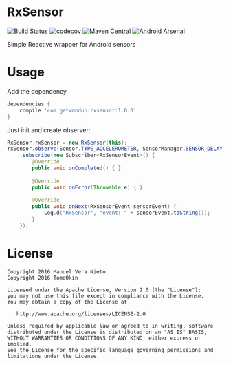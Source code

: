 # RxSensor
[![Build Status](https://travis-ci.org/wandup/RxSensor.svg?branch=master)](https://travis-ci.org/wandup/RxSensor)
[![codecov](https://codecov.io/gh/wandup/RxSensor/branch/master/graph/badge.svg)](https://codecov.io/gh/wandup/RxSensor)
[![Maven Central](https://img.shields.io/maven-central/v/com.getwandup/rxsensor.svg)](https://maven-badges.herokuapp.com/maven-central/com.getwandup/rxsensor)
[![Android Arsenal](https://img.shields.io/badge/Android%20Arsenal-RxSensor-brightgreen.svg?style=flat)](http://android-arsenal.com/details/1/3350)

Simple Reactive wrapper for Android sensors 

# Usage

Add the dependency

```groovy
dependencies {
    compile 'com.getwandup:rxsensor:1.0.0'
}
```

Just init and create observer:

```java
RxSensor rxSensor = new RxSensor(this);
rxSensor.observe(Sensor.TYPE_ACCELEROMETER, SensorManager.SENSOR_DELAY_NORMAL)
    .subscribe(new Subscriber<RxSensorEvent>() {
        @Override
        public void onCompleted() { }
        
        @Override
        public void onError(Throwable e) { }
        
        @Override
        public void onNext(RxSensorEvent sensorEvent) {
            Log.d("RxSensor", "event: " + sensorEvent.toString());
        }
    });
```

# License

    Copyright 2016 Manuel Vera Nieto
    Copyright 2016 TomeOkin

    Licensed under the Apache License, Version 2.0 (the "License");
    you may not use this file except in compliance with the License.
    You may obtain a copy of the License at

       http://www.apache.org/licenses/LICENSE-2.0

    Unless required by applicable law or agreed to in writing, software
    distributed under the License is distributed on an "AS IS" BASIS,
    WITHOUT WARRANTIES OR CONDITIONS OF ANY KIND, either express or implied.
    See the License for the specific language governing permissions and
    limitations under the License.
